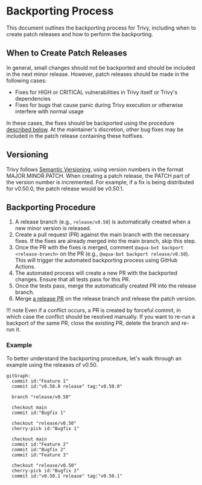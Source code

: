 # Backporting Process

This document outlines the backporting process for Trivy, including when to create patch releases and how to perform the backporting.

## When to Create Patch Releases

In general, small changes should not be backported and should be included in the next minor release.
However, patch releases should be made in the following cases:

* Fixes for HIGH or CRITICAL vulnerabilities in Trivy itself or Trivy's dependencies
* Fixes for bugs that cause panic during Trivy execution or otherwise interfere with normal usage

In these cases, the fixes should be backported using the procedure [described below](#backporting-procedure).
At the maintainer's discretion, other bug fixes may be included in the patch release containing these hotfixes.

## Versioning

Trivy follows [Semantic Versioning](https://semver.org/), using version numbers in the format MAJOR.MINOR.PATCH.
When creating a patch release, the PATCH part of the version number is incremented.
For example, if a fix is being distributed for v0.50.0, the patch release would be v0.50.1.

## Backporting Procedure

1. A release branch (e.g., `release/v0.50`) is automatically created when a new minor version is released.
1. Create a pull request (PR) against the main branch with the necessary fixes. If the fixes are already merged into the main branch, skip this step.
1. Once the PR with the fixes is merged, comment `@aqua-bot backport <release-branch>` on the PR (e.g., `@aqua-bot backport release/v0.50`). This will trigger the automated backporting process using GitHub Actions.
1. The automated process will create a new PR with the backported changes. Ensure that all tests pass for this PR.
1. Once the tests pass, merge the automatically created PR into the release branch.
1. Merge [a release PR](release-flow.md) on the release branch and release the patch version.

!!! note
    Even if a conflict occurs, a PR is created by forceful commit, in which case the conflict should be resolved manually.
    If you want to re-run a backport of the same PR, close the existing PR, delete the branch and re-run it.

### Example
To better understand the backporting procedure, let's walk through an example using the releases of v0.50.

```mermaid
gitGraph:
  commit id:"Feature 1"
  commit id:"v0.50.0 release" tag:"v0.50.0"

  branch "release/v0.50"
  
  checkout main
  commit id:"Bugfix 1"

  checkout "release/v0.50"
  cherry-pick id:"Bugfix 1"

  checkout main
  commit id:"Feature 2"
  commit id:"Bugfix 2"
  commit id:"Feature 3"

  checkout "release/v0.50"
  cherry-pick id:"Bugfix 2"
  commit id:"v0.50.1 release" tag:"v0.50.1"
```